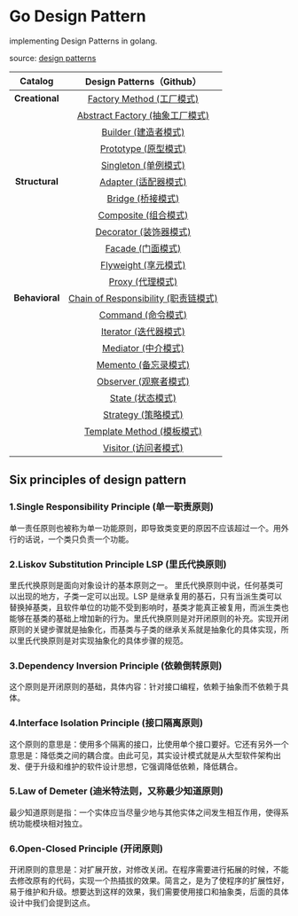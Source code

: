 # Go Design Pattern

implementing Design Patterns in golang.

source: [design patterns](https://refactoring.guru/design-patterns)

|  **Catalog**   |                   **Design Patterns（Github）**                    |
| :------------: | :----------------------------------------------------------------: |
| **Creational** |        [Factory Method (工厂模式)](./01_factory/README.md)         |
|                | [Abstract Factory (抽象工厂模式)](./02_abstract_factory/README.md) |
|                |           [Builder (建造者模式)](./03_builder/README.md)           |
|                |          [Prototype (原型模式)](./04_prototype/README.md)          |
|                |                      [Singleton (单例模式)]()                      |
| **Structural** |                      [Adapter (适配器模式)]()                      |
|                |                       [Bridge (桥接模式)]()                        |
|                |                      [Composite (组合模式)]()                      |
|                |                     [Decorator (装饰器模式)]()                     |
|                |                       [Facade (门面模式)]()                        |
|                |                      [Flyweight (享元模式)]()                      |
|                |                        [Proxy (代理模式)]()                        |
| **Behavioral** |              [Chain of Responsibility (职责链模式)]()              |
|                |                       [Command (命令模式)]()                       |
|                |                     [Iterator (迭代器模式)]()                      |
|                |                      [Mediator (中介模式)]()                       |
|                |                      [Memento (备忘录模式)]()                      |
|                |                     [Observer (观察者模式)]()                      |
|                |                        [State (状态模式)]()                        |
|                |                      [Strategy (策略模式)]()                       |
|                |                   [Template Method (模板模式)]()                   |
|                |                      [Visitor (访问者模式)]()                      |

## Six principles of design pattern

### 1.Single Responsibility Principle (单一职责原则)

单一责任原则也被称为单一功能原则，即导致类变更的原因不应该超过一个。用外行的话说，一个类只负责一个功能。

### 2.Liskov Substitution Principle LSP (里氏代换原则)

里氏代换原则是面向对象设计的基本原则之一。 里氏代换原则中说，任何基类可以出现的地方，子类一定可以出现。LSP 是继承复用的基石，只有当派生类可以替换掉基类，且软件单位的功能不受到影响时，基类才能真正被复用，而派生类也能够在基类的基础上增加新的行为。里氏代换原则是对开闭原则的补充。实现开闭原则的关键步骤就是抽象化，而基类与子类的继承关系就是抽象化的具体实现，所以里氏代换原则是对实现抽象化的具体步骤的规范。

### 3.Dependency Inversion Principle (依赖倒转原则)

这个原则是开闭原则的基础，具体内容：针对接口编程，依赖于抽象而不依赖于具体。

### 4.Interface Isolation Principle (接口隔离原则)

这个原则的意思是：使用多个隔离的接口，比使用单个接口要好。它还有另外一个意思是：降低类之间的耦合度。由此可见，其实设计模式就是从大型软件架构出发、便于升级和维护的软件设计思想，它强调降低依赖，降低耦合。

### 5.Law of Demeter (迪米特法则，又称最少知道原则)

最少知道原则是指：一个实体应当尽量少地与其他实体之间发生相互作用，使得系统功能模块相对独立。

### 6.Open-Closed Principle (开闭原则)

开闭原则的意思是：对扩展开放，对修改关闭。在程序需要进行拓展的时候，不能去修改原有的代码，实现一个热插拔的效果。简言之，是为了使程序的扩展性好，易于维护和升级。想要达到这样的效果，我们需要使用接口和抽象类，后面的具体设计中我们会提到这点。
